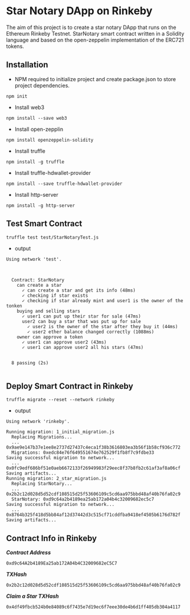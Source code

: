 # Star Notary DApp on Rinkeby


The aim of this project is to create a star notary DApp that runs on the Ethereum Rinkeby Testnet. StarNotary smart contract written in a Solidity language and based on the open-zeppelin implementation of the ERC721 tokens.


## Installation

- NPM required to initialize project and create package.json to store project dependencies.
```
npm init
```
- Install web3
```
npm install --save web3
```
- Install open-zepplin
```
npm install openzeppelin-solidity
```
- Install truffle
```
npm install -g truffle
```
- Install truffle-hdwallet-provider
```
npm install --save truffle-hdwallet-provider
```
- Install http-server
```
npm install -g http-server
```



## Test Smart Contract 
```
truffle test test/StarNotaryTest.js
```

- output

```
Using network 'test'.



  Contract: StarNotary
    can create a star
      ✓ can create a star and get its info (48ms)
      ✓ checking if star exists
      ✓ checking if star already mint and user1 is the owner of the tonken
    buying and selling stars
      ✓ user1 can put up their star for sale (47ms)
      user2 can buy a star that was put up for sale
        ✓ user2 is the owner of the star after they buy it (44ms)
        ✓ user2 ether balance changed correctly (1088ms)
    owner can approve a token
      ✓ user1 can approve user2 (43ms)
      ✓ user1 can approve user2 all his stars (47ms)


  8 passing (2s)


```

## Deploy Smart Contract in Rinkeby
```
truffle migrate --reset --network rinkeby
```

- output

```
Using network 'rinkeby'.

Running migration: 1_initial_migration.js
  Replacing Migrations...
  ... 0x9ae9e147b37e1ee8e2737d27437c4eca1f38b3616803ea3b56f1b58cf936c772
  Migrations: 0xedc84e76f649551674e762529f1fb8f7c9fdbe33
Saving successful migration to network...
  ... 0x0fc9edf686bf51e0aeb6672133f26949983f29eec8f37b8fb2c61af3af8a06cf
Saving artifacts...
Running migration: 2_star_migration.js
  Replacing StarNotary...
  ... 0x2b2c12d028d5d52cdf108515d25f53606109c5cd6aa975bbd48af40b76fa02c9
  StarNotary: 0xd9c64a2b4189ea25ab172a04b4c32009682ec5c7
Saving successful migration to network...
  ... 0x8764b325f418d5bb84af12d37442d3c515cf71cddfba9418ef4505b6176d782f
Saving artifacts...

```

## Contract Info in Rinkeby


***Contract Address***
```
0xd9c64A2b4189Ea25ab172A04b4C32009682eC5C7
```

***TXHash***
```
0x2b2c12d028d5d52cdf108515d25f53606109c5cd6aa975bbd48af40b76fa02c9
```

***Claim a Star TXHash***
```
0x4df49fbcb524b0e84089c6f7435e7d19ec6f7eee30de4b6d1ff405db304a4117
```
